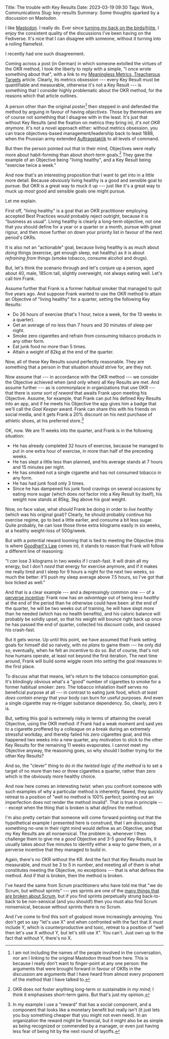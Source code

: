 Title: The trouble with Key Results
Date: 2023-03-19 09:30
Tags: Work, Communications
Slug: key-results
Summary: Some thoughts sparked by a discussion on Mastodon.

I like [Mastodon](https://en.wikipedia.org/wiki/Mastodon_(social_network)).
I really do.
Ever since [turning my back on the birds(h)ite]({filename}bye-birdsite.md), I enjoy the consistent quality of the discussions I've been having on the Fediverse. 
It's nice that I can disagree with someone, without it turning into a roiling flamefest.

I recently had one such disagreement.

Coming across a post (in German) in which someone extolled the virtues of the OKR method, I took the liberty to reply with a simple, "I once wrote something about that", with a link to my [Meaningless Metrics, Treacherous Targets]({filename}meaningless-metrics-treacherous-targets.md) article.
Clearly, its metrics obsession --- every Key Result must be quantifiable and measurable, otherwise it's not a Key Result --- is something that I consider highly problematic about the OKR method, for the reasons which that article outlines.

A person other than the original poster[^no-names] then stepped in and defended the method by arguing in favour of having *objectives.*
Those by themselves are of course not something that I disagree with in the least.
It's just that without Key Results (and the fixation on metrics they bring in), *it's not OKR anymore.*
It's not a novel approach either:
without metrics obsession, you can trace objectives-based management/leadership back to least 1888, when the Prussian army extended [Auftragstaktik](https://en.wikipedia.org/wiki/Mission-type_tactics#Origins) to all levels of command.

[^no-names]: I am not including the names of the people involved in the conversation, nor am I linking to the original Mastodon thread from here.
   This is because I really don't want to finger-point at any one person:
   the arguments that were brought forward in favour of OKRs in the discussion are arguments that I have heard from almost every proponent of the method that I have talked to.

But then the person pointed out that in their mind, Objectives were really more about habit-forming than about short-term goals.[^short-term]
They gave the example of an Objective being "living healthy", and a Key Result being "exercise twice a week."

[^short-term]: OKR does not foster anything long-term or sustainable *in my mind;* I think it emphasises short-term gains. But that's just my opinion.

And now that's an interesting proposition that I want to get into in a little more detail.
Because *obviously* living healthy is a good and sensible goal to pursue.
But OKR is a great way to muck it up --- just like it's a great way to muck up *most* good and sensible goals one might pursue.

Let me explain.

First off, "living healthy" is a goal that an OKR practitioner employing accepted Best Practices would probably reject outright, because it is "business as usual".
Living healthy is clearly a long-term objective, not one that you should define for a year or a quarter or a month, pursue with great rigour, and then move further on down your priority list in favour of the next period's OKRs.

It is also not an "actionable" goal, because living healthy is as much about *doing* things (exercise, get enough sleep, eat healthy) as it is about *refraining from* things (smoke tobacco, consume alcohol and drugs).

But, let's think the scenario through and let's conjure up a person, aged about 40, male, 185cm tall, slightly overweight, not always eating well.
Let's call him Frank.

Assume further that Frank is a former habitual smoker that managed to quit five years ago.
And suppose Frank wanted to use the OKR method to attain an Objective of "living healthy" for a quarter, setting the following Key Results:

* Do 26 hours of exercise (that's 1 hour, twice a week, for the 13 weeks in a quarter).
* Get an average of no less than 7 hours and 30 minutes of sleep per night.
* Smoke zero cigarettes and refrain from consuming tobacco products in any other form.
* Eat junk food no more than 5 times.
* Attain a weight of 82kg at the end of the quarter.

Now, all of these Key Results sound perfectly reasonable.
They are something that a person in that situation *should* strive for, are they not.

Now assume that --- in accordance with the OKR method --- we consider the Objective achieved when (and only when) all Key Results are met.
And assume further --- as is commonplace in organizations that use OKR --- that there is *some sort of reward* that awaits Frank upon meeting his Objective.
Assume, for example, that Frank can put his defined Key Results into an app, and if he meets his Objective the app gives him a badge that we'll call the *Goal Keeper* award.
Frank can share this with his friends on social media, and it gets Frank a 20% discount on his next purchase of athletic shoes, at his preferred store.[^reward]

[^reward]: In my example I use a "reward" that has a social component, and a component that looks like a monetary benefit but really isn't (it just lets you buy something cheaper that you might not even need).
    In an organization the reward might be financial, but it might also be as simple as being recognized or commended by a manager, or even just having less fear of being hit by the next round of layoffs.

OK, now.
We are 11 weeks into the quarter, and Frank is in the following situation:

* He has already completed 32 hours of exercise, because he managed to put in one extra hour of exercise, in more than half of the preceding weeks.
* He has slept a little less than planned, and his average stands at 7 hours and 15 minutes per night.
* He has smoked not a single cigarette and has not consumed tobacco in any form.
* He has had junk food only 3 times.
* Since he has dampened his junk food cravings on several occasions by eating more sugar (which does *not* factor into a Key Result by itself), his weight now stands at 85kg, 3kg above his goal weight.

Now, on face value, what *should* Frank be doing in order to *live healthy* (which was his original goal)?
Clearly, he should probably continue his exercise regime, go to bed a little earlier, and consume a bit less sugar.
Quite probably, he can lose those three extra kilograms easily in six weeks, at a healthy weight-loss of 500g/week.

But with a potential reward looming that is tied to meeting the Objective (this is where [Goodhart's Law]({filename}meaningless-metrics-treacherous-targets.md) comes in), it stands to reason that Frank will follow a different line of reasoning:

"I *can* lose 3 kilograms in two weeks if I crash-fast. It will drain all my energy, but I don't *need* that energy for exercise anymore, and if it makes me really tired and
I sleep for 9 hours a night for the next two weeks, so much the better: it'll push my sleep average above 7.5 hours, so I've got that box ticked as well."

And that is a clear example --- and a depressingly common one --- of a [perverse incentive](https://en.wikipedia.org/wiki/Perverse_incentive): Frank now has *an advantage* out of being *less healthy* at the end of the period than he otherwise could have been: 
at the end of the quarter, he will be two weeks out of training, he will have slept *more* than he needed (which has no health benefits), and his caloric balance will probably be solidly upset, so that his weight will bounce right back up once he has passed the end of quarter, collected his discount code, and ceased his crash-fast.

But it gets worse.
Up until this point, we have assumed that Frank setting goals for himself did so naively, with no *plans* to game them --- he only did so, eventually, when he felt an incentive to do so.
But of course, that's not how humans operate, at least not beyond the first iteration.
The next time around, Frank will build some wiggle room into *setting* the goal measures in the first place.

To discuss what that means, let's return to the tobacco consumption goal.
It's blindingly obvious what's a "good" number of cigarettes to smoke for a former habitual smoker: zero.
The tobacco inhalation itself serves no beneficial purpose at all --- in contrast to eating junk food, which *at least does contain energy* that your body can burn for useful purposes.
And even a single cigarette may re-trigger substance dependency. So, clearly, zero it is.

But, setting this goal is extremely risky in terms of attaining the overall Objective, using the OKR method:
if Frank had a weak moment and said yes to a cigarette proffered by a colleague on a break during an extremely stressful workday, and thereby failed his zero cigarettes goal, and this happened two weeks into a new quarter, any motivation to stick to the other Key Results for the remaining 11 weeks evaporates. 
I cannot meet my Objective anyway, the reasoning goes, so why should I bother trying for the other Key Results?

And so, the "clever" thing to do *in the twisted logic of the method* is to set a target of no more than two or three cigarettes a quarter, rather than zero which is the obviously more healthy choice.

And now here comes an interesting twist: when you confront someone with such examples of why a particular method is inherently flawed, they quickly retreat to a position of "well no method is 100% perfect; pointing out an imperfection does not render the method invalid". That is true in principle --- except when the thing that is broken is what *defines* the method.

I'm also pretty certain that someone will come forward pointing out that the hypothetical example I presented here is construed, that I am discussing something no-one in their right mind would define as an Objective, and that my Key Results are all nonsensical.
The problem is, whenever I then challenge them to give me a *good* Objective and 3-5 *good* Key Results, it usually takes about five minutes to identify either a way to game them, or a perverse incentive that they managed to build in.

Again, there's no OKR without the KR. And the fact that Key Results must be measurable, and must be 3 to 5 in number, and meeting all of them is what constitutes meeting the Objective, no exceptions --- that is what defines the method. And if that is broken, then the method is broken.

I've heard the same from Scrum practitioners who have told me that "we do Scrum, but without sprints" --- yes sprints are one of the [many things that are broken about Scrum]({filename}fragile-development.md), but if you find sprints perpetually strung back-to-back to be non-sensical (and you should!) then you must also find Scrum nonsensical, because without sprints there is no Scrum.

And I've come to find this sort of goalpost move increasingly annoying. You don't get so say "let's use X" and when confronted with the fact that X *must* include Y, which is counterproductive and toxic, retreat to a position of "well then let's use X without Y, but let's still use X".
You can't.
Just own up to the fact that without Y, there's no X.
